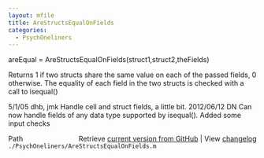 ```yaml
---
layout: mfile
title: AreStructsEqualOnFields
categories:
  - PsychOneliners
---
```


areEqual = AreStructsEqualOnFields\(struct1,struct2,theFields\)

Returns 1 if two structs share the same value on each of the passed
fields, 0 otherwise.  The equality of each field in the two structs is
checked with a call to isequal\(\)

5/1/05     dhb, jmk   Handle cell and struct fields, a little bit.
2012/06/12 DN         Can now handle fields of any data type supported by
                      isequal\(\). Added some input checks


<div class="code_header" style="text-align:right;">
  <span style="float:left;">Path&nbsp;&nbsp;</span> <span class="counter">Retrieve <a href=
  "https://raw.github.com/Psychtoolbox-3/Psychtoolbox-3/beta/./PsychOneliners/AreStructsEqualOnFields.m">current version from GitHub</a> | View <a href=
  "https://github.com/Psychtoolbox-3/Psychtoolbox-3/commits/beta/./PsychOneliners/AreStructsEqualOnFields.m">changelog</a></span>
</div>
<div class="code">
  <code>./PsychOneliners/AreStructsEqualOnFields.m</code>
</div>
